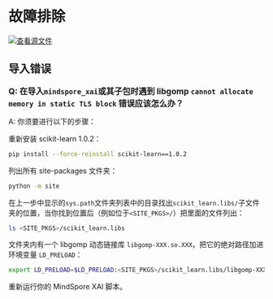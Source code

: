 # 故障排除

[![查看源文件](https://mindspore-website.obs.cn-north-4.myhuaweicloud.com/website-images/r2.2/resource/_static/logo_source.svg)](https://gitee.com/mindspore/docs/blob/r2.2/docs/xai/docs/source_zh_cn/troubleshoot.md)

## 导入错误

<font size=3>**Q: 在导入`mindspore_xai`或其子包时遇到 libgomp `cannot allocate memory in static TLS block` 错误应该怎么办？**</font>

A: 你须要进行以下的步骤：

重新安装 scikit-learn 1.0.2：

```bash
pip install --force-reinstall scikit-learn==1.0.2
```

列出所有 site-packages 文件夹：

```bash
python -m site
```

在上一步中显示的`sys.path`文件夹列表中的目录找出`scikit_learn.libs/`子文件夹的位置，当你找到位置后（例如位于`<SITE_PKGS>/`）把里面的文件列出：

```bash
ls <SITE_PKGS>/scikit_learn.libs
```

文件夹内有一个 libgomp 动态链接库 `libgomp-XXX.so.XXX`，把它的绝对路径加进环境变量 `LD_PRELOAD`：

```bash
export LD_PRELOAD=$LD_PRELOAD:<SITE_PKGS>/scikit_learn.libs/libgomp-XXX.so.XXX
```

重新运行你的 MindSpore XAI 脚本。
